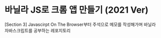 # 바닐라 JS로 크롬 앱 만들기 (2021 Ver)

[Section 3] Javascirpt On The Browser부터 주석으로 메모를 작성해가며 바닐라 자바스크립트를 공부하는 레포지토리
